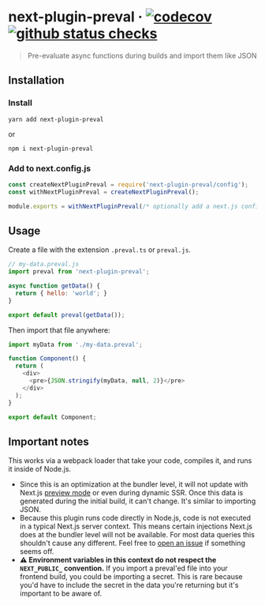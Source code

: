 # next-plugin-preval · [![codecov](https://codecov.io/gh/ricokahler/next-plugin-preval/branch/alpha/graph/badge.svg?token=ZMYB4EW4SH)](https://codecov.io/gh/ricokahler/next-plugin-preval) [![github status checks](https://badgen.net/github/checks/ricokahler/next-plugin-preval/alpha)](https://github.com/ricokahler/next-plugin-preval/actions)

> Pre-evaluate async functions during builds and import them like JSON

## Installation

### Install

```
yarn add next-plugin-preval
```

or

```
npm i next-plugin-preval
```

### Add to next.config.js

```js
const createNextPluginPreval = require('next-plugin-preval/config');
const withNextPluginPreval = createNextPluginPreval();

module.exports = withNextPluginPreval(/* optionally add a next.js config */);
```

## Usage

Create a file with the extension `.preval.ts` or `preval.js`.

```js
// my-data.preval.js
import preval from 'next-plugin-preval';

async function getData() {
  return { hello: 'world'; }
}

export default preval(getData());
```

Then import that file anywhere:

```js
import myData from './my-data.preval';

function Component() {
  return (
    <div>
      <pre>{JSON.stringify(myData, null, 2)}</pre>
    </div>
  );
}

export default Component;
```

## Important notes

This works via a webpack loader that take your code, compiles it, and runs it inside of Node.js.

- Since this is an optimization at the bundler level, it will not update with Next.js [preview mode](https://nextjs.org/docs/advanced-features/preview-mode) or even during dynamic SSR. Once this data is generated during the initial build, it can't change. It's similar to importing JSON.
- Because this plugin runs code directly in Node.js, code is not executed in a typical Next.js server context. This means certain injections Next.js does at the bundler level will not be available. For most data queries this shouldn't cause any different. Feel free to [open an issue](https://github.com/ricokahler/next-plugin-preval/issues/new) if something seems off.
- **⚠️ Environment variables in this context do not respect the `NEXT_PUBLIC_` convention.** If you import a preval'ed file into your frontend build, you could be importing a secret. This is rare because you'd have to include the secret in the data you're returning but it's important to be aware of.
